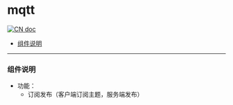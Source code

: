# mqtt

[![CN doc](https://img.shields.io/badge/文档-中文版-blue.svg)](mqtt.md)

- [组件说明](#组件说明)

---

### 组件说明
*  功能：
   * 订阅发布（客户端订阅主题，服务端发布）
